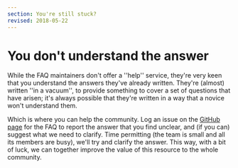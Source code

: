 ```yaml
---
section: You're still stuck?
revised: 2018-05-22
---
```

# You don't understand the answer

While the FAQ maintainers don't offer a ''help'' service, they're
very keen that you understand the answers they've already written.
They're (almost) written ''in a vacuum'', to provide something to
cover a set of questions that have arisen; it's always possible that
they're written in a way that a novice won't understand them.

Which is where you can help the community.  Log an issue on the
[GitHub page](https://github.com/tex-faq/tex-faq.github.io/issues) for
the FAQ to report the answer that you find unclear, and (if you can) suggest
what we need to clarify.  Time permitting (the team is small and all
its members are busy), we'll try and clarify the answer.  This way,
with a bit of luck, we can together improve the value of this resource
to the whole community.

